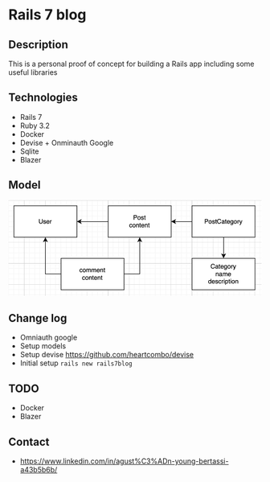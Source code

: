 # Rails 7 blog

## Description

This is a personal proof of concept for building a Rails app including some useful libraries

## Technologies
- Rails 7
- Ruby 3.2
- Docker
- Devise + Onminauth Google
- Sqlite
- Blazer

## Model
![](app/assets/images/model.png)

## Change log
- Omniauth google
- Setup models
- Setup devise https://github.com/heartcombo/devise
- Initial setup `rails new rails7blog`

## TODO
- Docker
- Blazer

## Contact
- https://www.linkedin.com/in/agust%C3%ADn-young-bertassi-a43b5b6b/